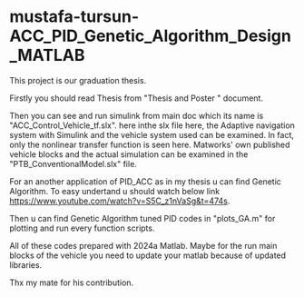 # mustafa-tursun-ACC_PID_Genetic_Algorithm_Design_MATLAB

This project is our graduation thesis. 

Firstly you should read Thesis from "Thesis and Poster " document.

Then you can see and run simulink from main doc which its name is "ACC_Control_Vehicle_tf.slx". 
here inthe  slx file here, the Adaptive navigation system with Simulink and the vehicle system used can be examined. 
In fact, only the nonlinear transfer function is seen here.
Matworks' own published vehicle blocks and the actual simulation can be examined in the "PTB_ConventionalModel.slx" file.

For an another application of PID_ACC as in my thesis u can find Genetic Algorithm. To easy undertand u should watch below link
https://www.youtube.com/watch?v=S5C_z1nVaSg&t=474s.

Then u can find Genetic Algorithm tuned PID codes in "plots_GA.m" for plotting and run every function scripts.

All of these codes prepared with 2024a Matlab.
Maybe for the run main blocks of the vehicle you need to update your matlab because of updated libraries.

Thx my mate for his contribution.

